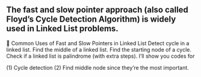 ## The fast and slow pointer approach (also called Floyd’s Cycle Detection Algorithm) is widely used in Linked List problems.
🔹 Common Uses of Fast and Slow Pointers in Linked List
Detect cycle in a linked list.
Find the middle of a linked list.
Find the starting node of a cycle.
Check if a linked list is palindrome (with extra steps).
I’ll show you codes for

(1) Cycle detection 
(2) Find middle node since they’re the most important.

